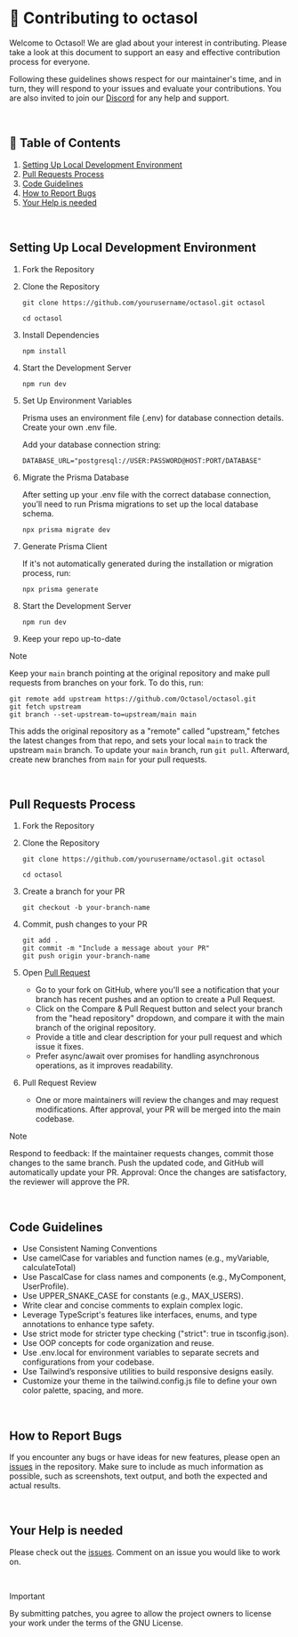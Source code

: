 # 🤝 Contributing to octasol

Welcome to Octasol! We are glad about your interest in contributing. Please take a look at this document to support an easy and effective contribution process for everyone.

Following these guidelines shows respect for our maintainer's time, and in turn, they will respond to your issues and evaluate your contributions. You are also invited to join our [Discord](https://discord.gg/gjYB6x7Q) for any help and support.

<p>&nbsp;</p>

## 👀 Table of Contents
1. [Setting Up Local Development Environment](#setting-up-local-development-environment)
1. [Pull Requests Process](#pull-requests-process)
1. [Code Guidelines](#code-guidelines)
1. [How to Report Bugs](#how-to-report-bugs)
1. [Your Help is needed](#your-help-is-needed)

<p>&nbsp;</p>

## Setting Up Local Development Environment


1. Fork the Repository
1. Clone the Repository

    ```
    git clone https://github.com/yourusername/octasol.git octasol

    cd octasol
    ```


1. Install Dependencies

    ```
    npm install
    ```
1. Start the Development Server

    ```
    npm run dev
    ```
1. Set Up Environment Variables

    Prisma uses an environment file (.env) for database connection details. Create your own .env file.
    
    Add your database connection string:

    ```
    DATABASE_URL="postgresql://USER:PASSWORD@HOST:PORT/DATABASE"
    ```

1. Migrate the Prisma Database

    After setting up your .env file with the correct database connection, you’ll need to run Prisma migrations to set up the local database schema.

    ```
    npx prisma migrate dev
    ```
1. Generate Prisma Client

    If it's not automatically generated during the installation or migration process, run:

    ```
    npx prisma generate
    ```

1. Start the Development Server

    ```
    npm run dev
    ```

1. Keep your repo up-to-date

> [!NOTE] 
> Keep your `main` branch pointing at the original repository and make
> pull requests from branches on your fork. To do this, run:
>
> ```
> git remote add upstream https://github.com/Octasol/octasol.git
> git fetch upstream
> git branch --set-upstream-to=upstream/main main
> ```
>
> This adds the original repository as a "remote" called "upstream," fetches the latest changes from that repo, 
>and sets your local `main` to track the upstream `main` branch. To update your `main` branch, run `git pull`. 
>Afterward, create new branches from `main` for your pull requests.

<p>&nbsp;</p>

## Pull Requests Process

1. Fork the Repository
1. Clone the Repository

     ```
    git clone https://github.com/yourusername/octasol.git octasol

    cd octasol
    ```

1. Create a branch for your PR 

    ```
    git checkout -b your-branch-name
    ```

1. Commit, push changes to your PR 

    ```
    git add . 
    git commit -m "Include a message about your PR"
    git push origin your-branch-name
    ```

1. Open [Pull Request](https://docs.github.com/de/pull-requests/collaborating-with-pull-requests/proposing-changes-to-your-work-with-pull-requests/about-pull-requests)
    * Go to your fork on GitHub, where you'll see a notification that your branch has recent pushes and an option to create a Pull Request. 
    * Click on the Compare & Pull Request button and select your branch from the "head repository" dropdown, and compare it with the main branch of the original repository.  
    * Provide a title and clear description for your pull request and which issue it fixes. 
    * Prefer async/await over promises for handling asynchronous operations, as it improves readability.

1. Pull Request Review  
    * One or more maintainers will review the changes and may request modifications. After approval, your PR will be merged into the main codebase.

> [!NOTE] 
> Respond to feedback: If the maintainer requests changes, commit those changes to the same branch. Push the updated code, and GitHub will automatically update your PR.
> Approval: Once the changes are satisfactory, the reviewer will approve the PR.


<p>&nbsp;</p>

## Code Guidelines

* Use Consistent Naming Conventions
* Use camelCase for variables and function names (e.g., myVariable, calculateTotal)
* Use PascalCase for class names and components (e.g., MyComponent, UserProfile).
* Use UPPER_SNAKE_CASE for constants (e.g., MAX_USERS).
* Write clear and concise comments to explain complex logic.
* Leverage TypeScript's features like interfaces, enums, and type annotations to enhance type safety.
* Use strict mode for stricter type checking ("strict": true in tsconfig.json).
* Use OOP concepts for code organization and reuse.
* Use .env.local for environment variables to separate secrets and configurations from your codebase.
* Use Tailwind’s responsive utilities to build responsive designs easily.
* Customize your theme in the tailwind.config.js file to define your own color palette, spacing, and more.

<p>&nbsp;</p>

## How to Report Bugs
If you encounter any bugs or have ideas for new features, please open an [issues](https://github.com/Octasol/octasol/issues) in the repository. Make sure to include as much information as possible, such as screenshots, text output, and both the expected and actual results.

<p>&nbsp;</p>

## Your Help is needed
Please check out the [issues](https://github.com/Octasol/octasol/issues). Comment on an issue you would like to work on. 

<p>&nbsp;</p>

> [!Important]
> By submitting patches, you agree to allow the project owners to license your work under the terms of the GNU License.
